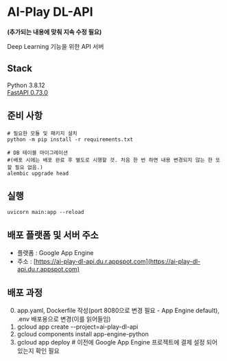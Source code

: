 # AI-Play DL-API

**(추가되는 내용에 맞춰 지속 수정 필요)**

Deep Learning 기능을 위한 API 서버

## Stack

Python 3.8.12  
[FastAPI 0.73.0](fastapi.tiangolo.com)

## 준비 사항

```
# 필요한 모듈 및 패키지 설치
python -m pip install -r requirements.txt

# DB 테이블 마이그레이션
#(배포 시에는 배포 완료 후 별도로 시행할 것. 처음 한 번 하면 내용 변경되지 않는 한 또 할 필요 없음.)
alembic upgrade head
```

## 실행

```
uvicorn main:app --reload
```

## 배포 플랫폼 및 서버 주소

- 플랫폼 : Google App Engine
- 주소 : [https://ai-play-dl-api.du.r.appspot.com](https://ai-play-dl-api.du.r.appspot.com)

## 배포 과정

0. app.yaml, Dockerfile 작성(port 8080으로 변경 필요 - App Engine default), .env 배포용으로 변경(이를 읽어들임)
1. gcloud app create --project=ai-play-dl-api
2. gcloud components install app-engine-python
3. gcloud app deploy # 이전에 Google App Engine 프로젝트에 결제 설정 되어 있는지 확인 필요
